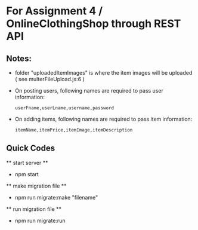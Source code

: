 # For Assignment 4 / OnlineClothingShop through REST API

## Notes:
- folder "uploadedItemImages" is where the item images will be uploaded ( see multerFileUpload.js:6 )

- On posting users, following names are required to pass user information:
    ```
    userFname,userLname,username,password
    ```

- On adding items, following names are required to pass item information:
    ```
    itemName,itemPrice,itemImage,itemDescription
    ```

## Quick Codes

** start server **
- npm start

** make migration file **
- npm run migrate:make "filename"

** run migration file **
- npm run migrate:run  
